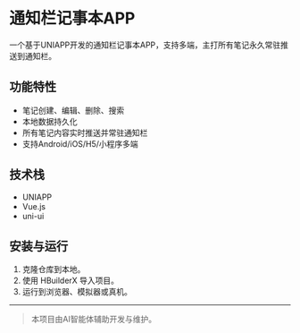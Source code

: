 # 通知栏记事本APP

一个基于UNIAPP开发的通知栏记事本APP，支持多端，主打所有笔记永久常驻推送到通知栏。

## 功能特性
- 笔记创建、编辑、删除、搜索
- 本地数据持久化
- 所有笔记内容实时推送并常驻通知栏
- 支持Android/iOS/H5/小程序多端

## 技术栈
- UNIAPP
- Vue.js
- uni-ui

## 安装与运行
1. 克隆仓库到本地。
2. 使用 HBuilderX 导入项目。
3. 运行到浏览器、模拟器或真机。

---

> 本项目由AI智能体辅助开发与维护。